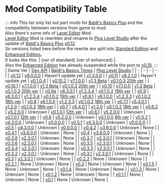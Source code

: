 # Mod Compatibility Table

::: info
This list only list out part mods for [Baldi's Basics Plus](https://store.steampowered.com/app/1275890/Baldis_Basics_Plus/) and the compatibilty between versions from game to mod.  
Also there's some info of [Level Editor](https://gamebanana.com/wips/84160) Mod.  
[Level Editor](https://gamebanana.com/wips/84160) Mod is rewritten and rename to [Plus Level Studio](https://gamebanana.com/mods/617567) after the update of [Baldi's Basics Plus](https://store.steampowered.com/app/1275890/Baldis_Basics_Plus/) [v0.12](https://store.steampowered.com/news/app/1275890/view/497205194887529115).  
So versions listed here before the rewrite are split into [Standard Edition](https://gamebanana.com/wips/84160) and [Enhanced Edition](https://gamebanana.com/mods/528528)。  
It looks like this: | (ver of standard) (ver of enhanced) |.  
Also the [Enhanced Edition](https://gamebanana.com/mods/528528) has already suspended while the port to [v0.10](https://store.steampowered.com/news/app/1275890/view/497193144876532269).
:::
| Game Ver | [Dev API](https://gamebanana.com/mods/383711) | [Baldi's Basics Times](https://gamebanana.com/mods/541227) | [Plus Level Studio](https://gamebanana.com/mods/617567) |
| - | - | - | - |
| [v0.12](https://store.steampowered.com/news/app/1275890/view/497205194887529115) | [v9.0.0.0](https://gamebanana.com/updates/362479) | Haven't update yet | [v1.3.0.0](https://gamebanana.com/updates/363953) |
| [v0.11](https://store.steampowered.com/news/app/1275890/view/497199486905352820) | [v8.2.1.0](https://gamebanana.com/updates/354177) | Haven't update yet | [v0.1.0.4](https://gamebanana.com/updates/349311) |
| [v0.10.2](https://store.steampowered.com/news/app/1275890/view/497194413504594274) | [v7.1.0.0](https://gamebanana.com/updates/339311) | [v1.3 Beta](https://gamebanana.com/updates/346115) | [v0.1.0.3](https://gamebanana.com/updates/335609) [20th ver](https://gamebanana.com/updates/338227) |
| [v0.10.1](https://store.steampowered.com/news/app/1275890/view/497193144876532453) | [v7.1.0.0](https://gamebanana.com/updates/339311) | [v1.3 Beta](https://gamebanana.com/updates/346115) | [v0.1.0.3](https://gamebanana.com/updates/335609) [20th ver](https://gamebanana.com/updates/338227) |
| [v0.10](https://store.steampowered.com/news/app/1275890/view/497193144876532269) | [v7.1.0.0](https://gamebanana.com/updates/339311) | [v1.3 Beta](https://gamebanana.com/updates/346115) | [v0.1.0.3](https://gamebanana.com/updates/335609) [20th ver](https://gamebanana.com/updates/338227) |
| [v0.9a](https://store.steampowered.com/news/app/1275890/view/538845645826424839) | [v6.3.0.1](https://gamebanana.com/updates/322415) | [v1.2.3.4](https://gamebanana.com/updates/322760) | [v0.1.0.2](https://gamebanana.com/updates/308687) [19th ver](https://gamebanana.com/updates/321230) |
| [v0.9](https://store.steampowered.com/news/app/1275890/view/538845103666496347) | [v6.3.0.1](https://gamebanana.com/updates/322415) | [v1.2.3.4](https://gamebanana.com/updates/322760) | [v0.1.0.2](https://gamebanana.com/updates/308687) [19th ver](https://gamebanana.com/updates/321230) |
| [v0.8.1](https://store.steampowered.com/news/app/1275890/view/497182532936140261) | [v6.1.0.0](https://gamebanana.com/updates/310802) | [v1.2.3.3](https://gamebanana.com/updates/318147) | [v0.1.0.2](https://gamebanana.com/updates/308687) [18th ver](https://gamebanana.com/updates/301838) |
| [v0.8](https://store.steampowered.com/news/app/1275890/view/514069779412157174) | [v6.1.0.0](https://gamebanana.com/updates/310802) | [v1.2.3.3](https://gamebanana.com/updates/318147) | [v0.1.0.2](https://gamebanana.com/updates/308687) [18th ver](https://gamebanana.com/updates/301838) |
| [v0.7.1](https://store.steampowered.com/news/app/1275890/view/4658500175781239592) | [v5.4.0.1](https://gamebanana.com/updates/295890) | [v1.2.0](https://gamebanana.com/updates/307973) | [v0.1.0.2](https://gamebanana.com/updates/308687) [18th ver](https://gamebanana.com/updates/301838) |
| [v0.7](https://store.steampowered.com/news/app/1275890/view/4615714711220602832) | [v5.4.0.1](https://gamebanana.com/updates/295890) | [v1.2.0](https://gamebanana.com/updates/307973) | [v0.1.0.2](https://gamebanana.com/updates/308687) [18th ver](https://gamebanana.com/updates/301838) |
| [v0.6.2](https://store.steampowered.com/news/app/1275890/view/4365761760529430871) | [v5.2.0.0](https://gamebanana.com/updates/278812) | Unknown | [v0.1.0.1](https://gamebanana.com/updates/286806) [12th ver](https://gamebanana.com/updates/286009) |
| [v0.6.1](https://store.steampowered.com/news/app/1275890/view/4365761126553489913) | [v5.2.0.0](https://gamebanana.com/updates/278812) | Unknown | [v0.1.0.1](https://gamebanana.com/updates/286806) [12th ver](https://gamebanana.com/updates/286009) |
| [v0.6](https://store.steampowered.com/news/app/1275890/view/4371389539076832257) | [v5.2.0.0](https://gamebanana.com/updates/278812) | Unknown | [v0.1.0.0](https://gamebanana.com/updates/277343) [8th ver](https://gamebanana.com/updates/280080) |
| [v0.5.2](https://store.steampowered.com/news/app/1275890/view/4168721672813426584) | [v4.3.0.0](https://gamebanana.com/updates/276954) | Unknown | [v0.0.0.0](https://gamebanana.com/updates/264365) |
| [v0.5.1](https://store.steampowered.com/news/app/1275890/view/4168721672800109325) | [v4.3.0.0](https://gamebanana.com/updates/276954) | Unknown | [v0.0.0.0](https://gamebanana.com/updates/264365) |
| [v0.5](https://store.steampowered.com/news/app/1275890/view/4205875729082659646) | [v4.3.0.0](https://gamebanana.com/updates/276954) | Unknown | [v0.0.0.0](https://gamebanana.com/updates/264365) |
| [v0.4.2](https://store.steampowered.com/news/app/1275890/view/4152954628610175500) | [v3.6.0.0](https://gamebanana.com/updates/261379) | Unknown | None |
| [v0.4.1](https://store.steampowered.com/news/app/1275890/view/4123679333862343680) | [v3.6.0.0](https://gamebanana.com/updates/261379) | Unknown | None |
| [v0.4](https://store.steampowered.com/news/app/1275890/view/4187854992642865046) | [v3.6.0.0](https://gamebanana.com/updates/261379) | Unknown | None |
| [v0.3.8](https://store.steampowered.com/news/app/1275890/view/3421074045745040418) | [v2.3.0.1](https://gamebanana.com/updates/237339) | Unknown | None |
| [v0.3.7](https://store.steampowered.com/news/app/1275890/view/3216145187564560003) | [v2.3.0.1](https://gamebanana.com/updates/237339) | Unknown | None |
| [v0.3.6](https://store.steampowered.com/news/app/1275890/view/3211640974655995628) | [v2.3.0.1](https://gamebanana.com/updates/237339) | Unknown | None |
| [v0.3.5](https://store.steampowered.com/news/app/1275890/view/3211640176302125239) | [v2.3.0.1](https://gamebanana.com/updates/237339) | Unknown | None |
| [v0.3.4](https://store.steampowered.com/news/app/1275890/view/2994312940985991048) | [v2.3.0.1](https://gamebanana.com/updates/237339) | Unknown | None |
| [v0.3.3](https://store.steampowered.com/news/app/1275890/view/2994312940953430001) | [v2.3.0.1](https://gamebanana.com/updates/237339) | Unknown | None |
| [v0.3.2](https://store.steampowered.com/news/app/1275890/view/4137084313623801467) | [v2.3.0.1](https://gamebanana.com/updates/237339) | Unknown | None |
| [v0.3.1](https://store.steampowered.com/news/app/1275890/view/2917733355994592406) | [v2.3.0.1](https://gamebanana.com/updates/237339) | Unknown | None |
| [v0.3](https://store.steampowered.com/news/app/1275890/view/2917732088741152191) | [v2.3.0.1](https://gamebanana.com/updates/237339) | Unknown | None |
| [v0.2.2](https://store.steampowered.com/news/app/1275890/view/2908719181640234189) | None | Unknown | None |
| [v0.2.1](https://store.steampowered.com/news/app/1275890/view/2908719181640234189) | None | Unknown | None |
| [v0.2](https://store.steampowered.com/news/app/1275890/view/4740557883126957663) | None | Unknown | None |
| [v0.1.5](https://store.steampowered.com/news/app/1275890/view/4999512238778144299) | None | Unknown | None |
| [v0.1.4](https://store.steampowered.com/news/app/1275890/view/4338607090478347650) | None | Unknown | None |
| [v0.1.3](https://store.steampowered.com/news/app/1275890/view/2532660999993034870) | None | Unknown | None |
| [v0.1.2](https://store.steampowered.com/news/app/1275890/view/2481994871645747773) | None | Unknown | None |
| [v0.1.1](https://store.steampowered.com/news/app/1275890/view/2406558942711579998) | None | Unknown | None |
| [v0.1](https://store.steampowered.com/app/1275890/Baldis_Basics_Plus/) | None | Unknown | None |